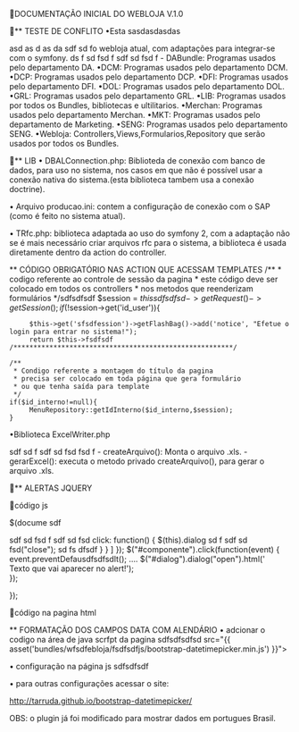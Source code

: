 DOCUMENTAÇÃO INICIAL DO WEBLOJA V.1.0

 ** TESTE DE CONFLITO
 •Esta sasdasdasdas
 
asd as d as da sdf sd fo webloja atual, com adaptações para integrar-se com o symfony. ds f sd fsd f sdf sd fsd f - DABundle: Programas usados pelo departamento DA.
 •DCM: Programas usados pelo departamento DCM.
 •DCP: Programas usados pelo departamento DCP.
 •DFI: Programas usados pelo departamento DFI.
 •DOL: Programas usados pelo departamento DOL.
 •GRL: Programas usados pelo departamento GRL.
 •LIB: Programas usados por todos os Bundles, bibliotecas e ultilitarios.
 •Merchan: Programas usados pelo departamento Merchan.
 •MKT: Programas usados pelo departamento de Marketing.
 •SENG: Programas usados pelo departamento SENG.
 •Webloja: Controllers,Views,Formularios,Repository que serão usados por todos os Bundles.
 
** LIB
 •
DBALConnection.php: Biblioteda de conexão com banco de dados, para uso no sistema, nos casos em que não é possível usar a conexão nativa do sistema.(esta biblioteca tambem usa a conexão doctrine).

 •
Arquivo producao.ini: contem a configuração de conexão com o SAP (como é feito no sistema atual).

 •
TRfc.php: biblioteca adaptada ao uso do symfony 2, com a adaptação não se é mais necessário criar arquivos rfc para o sistema, a biblioteca é usada diretamente dentro da action do controller.

 
** CÓDIGO OBRIGATÓRIO NAS ACTION QUE ACESSAM TEMPLATES
      /**
     * codigo referente ao controle de sessão da pagina
     * este código deve ser colocado em todos os controllers
     * nos metodos que reenderizam formulários
     */sdfsdfsdf
    $session = $thissdfsdfsd->getRequest()->getSession();
    if(!$session->get('id_user')){

         $this->get('sfsdfession')->getFlashBag()->add('notice', "Efetue o login para entrar no sistema!");
         return $this->fsdfsdf
    /*******************************************************/

    /**
     * Condigo referente a montagem do título da pagina
     * precisa ser colocado em toda página que gera formulário
     * ou que tenha saída para template
     */
    if($id_interno!=null){
         MenuRepository::getIdInterno($id_interno,$session);
    }
 •Biblioteca ExcelWriter.php
 
sdf sd f sdf sd fsd fsd f - createArquivo(): Monta o arquivo .xls.
        - gerarExcel(): executa o metodo privado createArquivo(), para gerar o arquivo .xls.

 ** ALERTAS JQUERY

 código js

$(docume sdf

sdf sd fsd f sdf sd fsd click: function() { $(this).dialog sd f sdf sd fsd("close"); sd fs dfsdf } } ] });
$("#componente").click(function(event) {
   event.preventDefausdfsdfsdlt();
   ....
        $("#dialog").dialog("open").html('<br /> Texto que vai aparecer no alert!');        
});

 });


 código na pagina html



** FORMATAÇÃO DOS CAMPOS DATA COM ALENDÁRIO
 •
adcionar o codigo na área de java scrfpt da pagina sdfsdfsdfsd src="{{ asset('bundles/wfsdfebloja/fsdfsdfjs/bootstrap-datetimepicker.min.js') }}">

 •
configuração na página js sdfsdfsdf

 •
para outras configurações acessar o site: 

http://tarruda.github.io/bootstrap-datetimepicker/

OBS: o plugin já foi modificado para mostrar dados em portugues Brasil.

